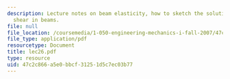 ```yaml
---
description: Lecture notes on beam elasticity, how to sketch the solution, and transversal
  shear in beams.
file: null
file_location: /coursemedia/1-050-engineering-mechanics-i-fall-2007/47c2c866a5e0bbcf31251d5c7ec03b77_lec26.pdf
file_type: application/pdf
resourcetype: Document
title: lec26.pdf
type: resource
uid: 47c2c866-a5e0-bbcf-3125-1d5c7ec03b77
---
```

